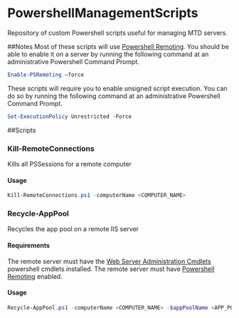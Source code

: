 # PowershellManagementScripts
Repository of custom Powershell scripts useful for managing MTD servers.

##Notes
Most of these scripts will use [Powershell Remoting](https://technet.microsoft.com/en-us/library/hh849694.aspx). You should be able to enable it on a server by running the following command at an administrative Powershell Command Prompt.
```powershell
Enable-PSRemoting –force
```

These scripts will require you to enable unsigned script execution. You can do so by running the following command at an administrative Powershell Command Prompt.
```powershell
Set-ExecutionPolicy Unrestricted -Force
```

##Scripts

### Kill-RemoteConnections
Kills all PSSessions for a remote computer
#### Usage
```powershell
Kill-RemoteConnections.ps1 -computerName <COMPUTER_NAME>
```

### Recycle-AppPool
Recycles the app pool on a remote IIS server
#### Requirements
The remote server must have the [Web Server Administration Cmdlets](https://technet.microsoft.com/en-us/library/ee790599.aspx) powershell cmdlets installed.
The remote server must have [Powershell Remoting](##Notes) enabled.
#### Usage
```powershell
Recycle-AppPool.ps1 -computerName <COMPUTER_NAME> -$appPoolName <APP_POOL_NAME>
```